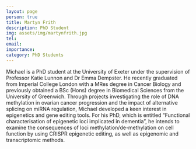 ```yaml
---
layout: page
person: true
title: Martyn Frith
description: PhD Student
img: assets/img/martynfrith.jpg 
tel: 
email: 
importance: 
category: PhD Students
---
```


Michael is a PhD student at the University of Exeter under the supervision of Professor Katie Lunnon and Dr Emma Dempster. He recently graduated from Imperial College London with a MRes degree in Cancer Biology and previously obtained a BSc (Hons) degree in Biomedical Sciences from the University of Greenwich. Through projects investigating the role of DNA methylation in ovarian cancer progression and the impact of alternative splicing on miRNA regulation, Michael developed a keen interest in epigenetics and gene editing tools. For his PhD, which is entitled “Functional characterisation of epigenetic loci implicated in dementia”, he intends to examine the consequences of loci methylation/de-methylation on cell function by using CRISPR epigenetic editing, as well as epigenomic and transcriptomic methods. 
